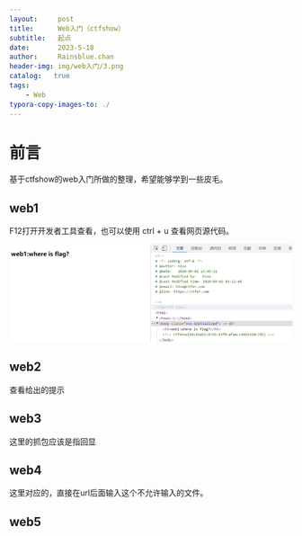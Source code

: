 ```yaml
---
layout:     post
title:      Web入门（ctfshow）
subtitle:   起点
date:       2023-5-18
author:     Rainsblue.chan
header-img: img/web入门/3.png
catalog:   true
tags:
    - Web
typora-copy-images-to: ./
---
```

# 前言
基于ctfshow的web入门所做的整理，希望能够学到一些皮毛。
## web1

F12打开开发者工具查看，也可以使用 ctrl + u 查看网页源代码。

![image-20230518152802709](image-20230518152802709.png)

## web2

查看给出的提示

## web3

这里的抓包应该是指回显

## web4

这里对应的，直接在url后面输入这个不允许输入的文件。

## web5

